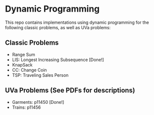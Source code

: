 # Dynamic Programming

This repo contains implementations using dynamic programming for the following classic problems, as well as UVa problems:

## Classic Problems
- Range Sum
- LIS: Longest Increasing Subsequence [Done!]
- KnapSack
- CC: Change Coin
- TSP: Traveling Sales Person

## UVa Problems (See PDFs for descriptions)
- Garments: p11450 [Done!]
- Trains: p11456

